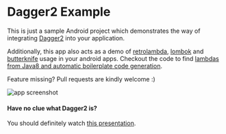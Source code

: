 Dagger2 Example
=====================

This is just a sample Android project which demonstrates the way of integrating [Dagger2](https://github.com/google/dagger "A fast dependency injector for Android and Java.") into your application. 

Additionally, this app also acts as a demo of [retrolambda](https://github.com/orfjackal/retrolambda "Retrolambda lets you run Java 8 code with lambda expressions, method references and try-with-resources statements on Java 7, 6 or 5."), [lombok](http://projectlombok.org/ "Project Lombok makes java a spicier language by adding 'handlers' that know how to build and compile simple, boilerplate-free, not-quite-java code.") and [butterknife](http://jakewharton.github.io/butterknife/ "Field and method binding for Android views which uses annotation processing to generate boilerplate code for you.") usage in your android apps. Checkout the code to find [lambdas from Java8 and automatic boilerplate code generation](https://github.com/mgrzechocinski/dagger2-example/blob/master/app/src/main/java/net/grzechocinski/android/dagger2example/home/HomeActivity.java). 

Feature missing? Pull requests are kindly welcome :)

![app screenshot](screenshot.png)

#### Have no clue what Dagger2 is? 
You should definitely watch [this presentation](https://www.youtube.com/watch?v=oK_XtfXPkqw).

